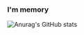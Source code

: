 ### I'm memory

![Anurag's GitHub stats](https://github-readme-stats.vercel.app/api?username=memoinry&show_icons=true&theme=onedark)
